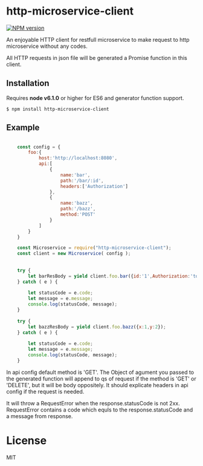 # http-microservice-client

  [![NPM version][npm-image]][npm-url]

  An enjoyable HTTP client for restfull microservice to make request to http microservice without any codes.
  
  All HTTP requests in json file will be generated a Promise function in this client. 

## Installation

 Requires __node v6.1.0__ or higher for ES6 and generator function support.

```
$ npm install http-microservice-client
```

## Example

```js

    const config = {
        foo:{
            host:'http://localhost:8080',
            api:[
                {
                    name:'bar',
                    path:'/bar/:id',
                    headers:['Authorization']
                },
                {
                    name:'bazz',
                    path:'/bazz',
                    method:'POST'
                }
            ]
        }
    }

    const Microservice = require("http-microservice-client");
    const client = new Microservice( config );
    
    
    try {
        let barResBody = yield client.foo.bar({id:'1',Authorization:'token'})
    } catch ( e ) {
    
        let statusCode = e.code;
        let message = e.message;
        console.log(statusCode, message);
    }
    
    try {
        let bazzResBody = yield client.foo.bazz({x:1,y:2});
    } catch ( e ) {
    
        let statusCode = e.code;
        let message = e.message;
        console.log(statusCode, message);
    }

```

  In api config default method is 'GET'. The Object of agument you passed to the generated function will append to qs of request if the method is 'GET' or 'DELETE', but it will be body oppositely. It should explicate headers in api config if the request is needed.

  It will throw a RequestError when the response.statusCode is not 2xx. RequestError contains a code which equls to the response.statusCode and a message from response.
    
# License
  
  MIT

[npm-image]: https://img.shields.io/npm/v/http-microservice-client.svg?style=flat
[npm-url]: https://www.npmjs.com/package/http-microservice-client
